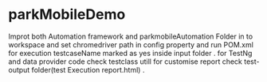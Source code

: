 # parkMobileDemo
Improt both Automation framework and parkmobileAutomation Folder in to workspace and set chromedriver path in config property and run POM.xml for execution
testcaseName marked as yes inside input folder .
for TestNg and data provider code check testclass utill
for customise report check test-output folder(test Execution report.html) .
